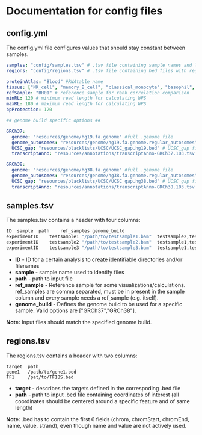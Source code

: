 # Documentation for config files

## config.yml

The config.yml file configures values that should stay constant between samples.

```yml
samples: "config/samples.tsv" # .tsv file containing sample names and locations
regions: "config/regions.tsv" # .tsv file containing bed files with regions of interest

proteinAtlas: "Blood" #RNAtable name 
tissue: ["NK_cell", "memory_B_cell", "classical_monocyte", "basophil", "memory_CD4_T_cell", "memory_CD8_T_cell"] # tissues for generating plots
refSample: "BH01" # reference sample for rank correlation comparison
minRL: 120 # minimum read length for calculating WPS
maxRL: 180 # maximum read length for calculating WPS
bpProtection: 120 

## genome build specific options ##

GRCh37:
  genome: "resources/genome/hg19.fa.genome" #full .genome file
  genome_autosomes: "resources/genome/hg19.fa.genome.regular_autosomes" # .genome file reduced to regular autosomes
  UCSC_gap: "resources/blacklists/UCSC/UCSC_gap.hg19.bed" # UCSC_gap file in .bed format
  transcriptAnno: "resources/annotations/transcriptAnno-GRCh37.103.tsv.gz" # file containing TSSs

GRCh38:
  genome: "resources/genome/hg38.fa.genome" #full .genome file
  genome_autosomes: "resources/genome/hg38.fa.genome.regular_autosomes" #.genome file reduced to regular autosome
  UCSC_gap: "resources/blacklists/UCSC/UCSC_gap.hg38.bed" # UCSC_gap file in .bed format
  transcriptAnno: "resources/annotations/transcriptAnno-GRCh38.103.tsv.gz" # file containing TSSs
```

## samples.tsv

The samples.tsv contains a header with four columns:

```bash
ID	sample	path	ref_samples	genome_build
experimentID	testsample1	"/path/to/testsample1.bam"	testsample2,testsample3	GRCh37
experimentID	testsample2	"/path/to/testsample2.bam"	testsample1,testsample3	GRCh37
experimentID	testsample3	"/path/to/testsample3.bam"	testsample1,testsample2	GRCh38
```

- **ID** - ID for a certain analysis to create identifiable directories and/or filenames
- **sample** - sample name used to identify files
- **path** - path to input file
- **ref_sample** - Reference sample for some        visualizations/calculations. ref_samples are comma separated, must be in present in the sample column and every sample needs a ref_sample (e.g. itself).
- **genome_build** - Defines the genome build to be used for a specific sample. Valid options are ["GRCh37","GRCh38"].

**Note:** Input files should match the specified genome build.

## regions.tsv

The regions.tsv contains a header with two columns:

```text
target  path
gene1   /path/to/gene1.bed
TF1     /pat/to/TF1BS.bed
```

- **target** - describes the targets defined in the correspoding .bed file
- **path** - path to input .bed file containing coordinates of interest (all coordinates should be centered around a specific feature and of same length)

**Note:** .bed has to contain the first 6 fields (chrom, chromStart, chromEnd, name, value, strand), even though name and value are not actively used.
